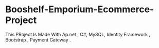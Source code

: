 # Booshelf-Emporium-Ecommerce-Project
This PRoject Is Made With Ap.net , C#, MySQL, Identity Framework , Bootstrap , Payment Gateway .
